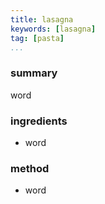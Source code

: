 ```yaml
---
title: lasagna
keywords: [lasagna]
tag: [pasta]
...
```


### summary
word

### ingredients
- word

### method
- word
